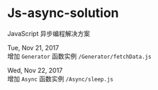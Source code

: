 # Js-async-solution
JavaScript 异步编程解决方案

Tue, Nov 21, 2017   
增加 `Generator` 函数实例 `/Generator/fetchData.js`   

Wed, Nov 22, 2017   
增加 `Async` 函数实例 `/Async/sleep.js`
